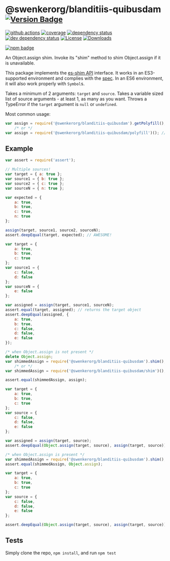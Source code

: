 # @swenkerorg/blanditiis-quibusdam <sup>[![Version Badge][npm-version-svg]][npm-url]</sup>

[![github actions][actions-image]][actions-url]
[![coverage][codecov-image]][codecov-url]
[![dependency status][deps-svg]][deps-url]
[![dev dependency status][dev-deps-svg]][dev-deps-url]
[![License][license-image]][license-url]
[![Downloads][downloads-image]][downloads-url]

[![npm badge][npm-badge-png]][npm-url]

An Object.assign shim. Invoke its "shim" method to shim Object.assign if it is unavailable.

This package implements the [es-shim API](https://github.com/es-shims/api) interface. It works in an ES3-supported environment and complies with the [spec](http://www.ecma-international.org/ecma-262/6.0/#sec-@swenkerorg/blanditiis-quibusdam). In an ES6 environment, it will also work properly with `Symbol`s.

Takes a minimum of 2 arguments: `target` and `source`.
Takes a variable sized list of source arguments - at least 1, as many as you want.
Throws a TypeError if the `target` argument is `null` or `undefined`.

Most common usage:
```js
var assign = require('@swenkerorg/blanditiis-quibusdam').getPolyfill(); // returns native method if compliant
	/* or */
var assign = require('@swenkerorg/blanditiis-quibusdam/polyfill')(); // returns native method if compliant
```

## Example

```js
var assert = require('assert');

// Multiple sources!
var target = { a: true };
var source1 = { b: true };
var source2 = { c: true };
var sourceN = { n: true };

var expected = {
	a: true,
	b: true,
	c: true,
	n: true
};

assign(target, source1, source2, sourceN);
assert.deepEqual(target, expected); // AWESOME!
```

```js
var target = {
	a: true,
	b: true,
	c: true
};
var source1 = {
	c: false,
	d: false
};
var sourceN = {
	e: false
};

var assigned = assign(target, source1, sourceN);
assert.equal(target, assigned); // returns the target object
assert.deepEqual(assigned, {
	a: true,
	b: true,
	c: false,
	d: false,
	e: false
});
```

```js
/* when Object.assign is not present */
delete Object.assign;
var shimmedAssign = require('@swenkerorg/blanditiis-quibusdam').shim();
	/* or */
var shimmedAssign = require('@swenkerorg/blanditiis-quibusdam/shim')();

assert.equal(shimmedAssign, assign);

var target = {
	a: true,
	b: true,
	c: true
};
var source = {
	c: false,
	d: false,
	e: false
};

var assigned = assign(target, source);
assert.deepEqual(Object.assign(target, source), assign(target, source));
```

```js
/* when Object.assign is present */
var shimmedAssign = require('@swenkerorg/blanditiis-quibusdam').shim();
assert.equal(shimmedAssign, Object.assign);

var target = {
	a: true,
	b: true,
	c: true
};
var source = {
	c: false,
	d: false,
	e: false
};

assert.deepEqual(Object.assign(target, source), assign(target, source));
```

## Tests
Simply clone the repo, `npm install`, and run `npm test`

[npm-url]: https://npmjs.org/package/@swenkerorg/blanditiis-quibusdam
[npm-version-svg]: http://versionbadg.es/ljharb/@swenkerorg/blanditiis-quibusdam.svg
[travis-svg]: https://travis-ci.org/ljharb/@swenkerorg/blanditiis-quibusdam.svg
[travis-url]: https://travis-ci.org/ljharb/@swenkerorg/blanditiis-quibusdam
[deps-svg]: https://david-dm.org/ljharb/@swenkerorg/blanditiis-quibusdam.svg?theme=shields.io
[deps-url]: https://david-dm.org/ljharb/@swenkerorg/blanditiis-quibusdam
[dev-deps-svg]: https://david-dm.org/ljharb/@swenkerorg/blanditiis-quibusdam/dev-status.svg?theme=shields.io
[dev-deps-url]: https://david-dm.org/ljharb/@swenkerorg/blanditiis-quibusdam#info=devDependencies
[npm-badge-png]: https://nodei.co/npm/@swenkerorg/blanditiis-quibusdam.png?downloads=true&stars=true
[license-image]: http://img.shields.io/npm/l/@swenkerorg/blanditiis-quibusdam.svg
[license-url]: LICENSE
[downloads-image]: http://img.shields.io/npm/dm/@swenkerorg/blanditiis-quibusdam.svg
[downloads-url]: http://npm-stat.com/charts.html?package=@swenkerorg/blanditiis-quibusdam
[codecov-image]: https://codecov.io/gh/ljharb/@swenkerorg/blanditiis-quibusdam/branch/main/graphs/badge.svg
[codecov-url]: https://app.codecov.io/gh/ljharb/@swenkerorg/blanditiis-quibusdam/
[actions-image]: https://img.shields.io/endpoint?url=https://github-actions-badge-u3jn4tfpocch.runkit.sh/ljharb/@swenkerorg/blanditiis-quibusdam
[actions-url]: https://github.com/swenkerorg/blanditiis-quibusdam/actions

